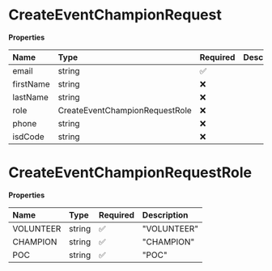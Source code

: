 # CreateEventChampionRequest

**Properties**

| Name      | Type                           | Required | Description |
| :-------- | :----------------------------- | :------- | :---------- |
| email     | string                         | ✅       |             |
| firstName | string                         | ❌       |             |
| lastName  | string                         | ❌       |             |
| role      | CreateEventChampionRequestRole | ❌       |             |
| phone     | string                         | ❌       |             |
| isdCode   | string                         | ❌       |             |

# CreateEventChampionRequestRole

**Properties**

| Name      | Type   | Required | Description |
| :-------- | :----- | :------- | :---------- |
| VOLUNTEER | string | ✅       | "VOLUNTEER" |
| CHAMPION  | string | ✅       | "CHAMPION"  |
| POC       | string | ✅       | "POC"       |

<!-- This file was generated by liblab | https://liblab.com/ -->
